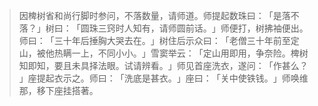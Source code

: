 > 因椑树省和尚行脚时参问，不落数量，请师道。师提起数珠曰：​「是落不落？​」树曰：​「圆珠三窍时人知有，请师圆前话。​」师便打，树拂袖便出。师曰：​「三十年后捶胸大哭去在。​」树住后示众曰：​「老僧三十年前至定山，被他热瞒一上，不同小小。​」雪窦举云：​「定山用即用，争奈险。椑树知即知，要且未具择法眼。试请辨看。​」师见首座洗衣，遂问：​「作甚么？​」座提起衣示之。师曰：​「洗底是甚衣。​」座曰：​「关中使铁钱。​」师唤维那，移下座挂搭著。


